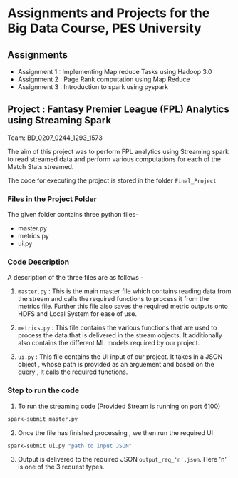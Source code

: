 # Assignments and Projects for the Big Data Course, PES University

## Assignments

- Assignment 1 : Implementing Map reduce Tasks using Hadoop 3.0
- Assignment 2 : Page Rank computation using Map Reduce
- Assignment 3 : Introduction to spark using pyspark

## Project : Fantasy Premier League (FPL) Analytics using Streaming Spark
Team: BD_0207_0244_1293_1573

The aim of this project was to perform FPL analytics using Streaming spark to read streamed data and perform various computations for each of the Match Stats streamed.

The code for executing the project is stored in the folder ```Final_Project```

### Files in the Project Folder
The given folder contains three python files-
- master.py
- metrics.py
- ui.py

### Code Description
A description of the three files are as follows - 

1. ```master.py``` : This is the main master file which contains reading data from the stream and calls the required functions to process it from the metrics file. Further this file also saves the required metric outputs onto HDFS and Local System for ease of use.

2. ```metrics.py``` : This file contains the various functions that are used to process the data that is delivered in the stream objects. It additionally also contains the different ML models required by our project.

3. ```ui.py``` : This file contains the UI input of our project. It takes in a JSON object , whose path is provided as an arguement and based on the query , it calls the required functions.


### Step to run the code

1. To run the streaming code (Provided Stream is running on port 6100)
```bash
spark-submit master.py
```

2. Once the file has finished processing , we then run the required UI
```bash
spark-submit ui.py "path to input JSON"
```

3. Output is delivered to the required JSON ```output_req_'n'.json```. Here 'n' is one of the 3 request types.
